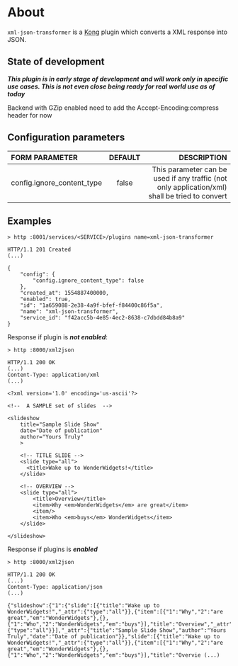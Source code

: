 # About
`````xml-json-transformer````` is a [Kong](https://konghq.com) plugin which converts a XML response into JSON.

## State of development
***This plugin is in early stage of development and will work only in specific use cases. This is not even close being ready for real world use as of today***

Backend with GZip enabled need to add the Accept-Encoding:compress header for now

## Configuration parameters
|FORM PARAMETER|DEFAULT|DESCRIPTION|
|:----|:------:|------:|
|config.ignore_content_type|false|This parameter can be used if any traffic (not only application/xml) shall be tried to convert|


## Examples
````
> http :8001/services/<SERVICE>/plugins name=xml-json-transformer 

HTTP/1.1 201 Created
(...)

{
    "config": {
        "config.ignore_content_type": false
    },
    "created_at": 1554887400000,
    "enabled": true,
    "id": "1a659088-2e38-4a9f-bfef-f84400c86f5a",
    "name": "xml-json-transformer",
    "service_id": "f42acc5b-4e85-4ec2-8638-c7dbdd84b8a9"
}
````
Response if plugin is ***not enabled***:
`````
> http :8000/xml2json

HTTP/1.1 200 OK
(...)
Content-Type: application/xml
(...)

<?xml version='1.0' encoding='us-ascii'?>

<!--  A SAMPLE set of slides  -->

<slideshow 
    title="Sample Slide Show"
    date="Date of publication"
    author="Yours Truly"
    >

    <!-- TITLE SLIDE -->
    <slide type="all">
      <title>Wake up to WonderWidgets!</title>
    </slide>

    <!-- OVERVIEW -->
    <slide type="all">
        <title>Overview</title>
        <item>Why <em>WonderWidgets</em> are great</item>
        <item/>
        <item>Who <em>buys</em> WonderWidgets</item>
    </slide>

</slideshow>
`````
Response if plugins is ***enabled***
`````
> http :8000/xml2json

HTTP/1.1 200 OK
(...)
Content-Type: application/json
(...)

{"slideshow":{"1":{"slide":[{"title":"Wake up to WonderWidgets!","_attr":{"type":"all"}},{"item":[{"1":"Why","2":"are great","em":"WonderWidgets"},{},{"1":"Who","2":"WonderWidgets","em":"buys"}],"title":"Overview","_attr":{"type":"all"}}],"_attr":{"title":"Sample Slide Show","author":"Yours Truly","date":"Date of publication"}},"slide":[{"title":"Wake up to WonderWidgets!","_attr":{"type":"all"}},{"item":[{"1":"Why","2":"are great","em":"WonderWidgets"},{},{"1":"Who","2":"WonderWidgets","em":"buys"}],"title":"Overvie (...)
`````